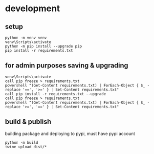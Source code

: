 # development
## setup
```
python -m venv venv
venv\Scripts\activate
python -m pip install --upgrade pip
pip install -r requirements.txt
```
## for admin purposes saving & upgrading

```
venv\Scripts\activate
call pip freeze > requirements.txt
powershell "(Get-Content requirements.txt) | ForEach-Object { $_ -replace '==', '>=' } | Set-Content requirements.txt"
call pip install -r requirements.txt --upgrade
call pip freeze > requirements.txt
powershell "(Get-Content requirements.txt) | ForEach-Object { $_ -replace '>=', '==' } | Set-Content requirements.txt"
```
## build & publish
building package and deploying to pypi, must have pypi account
```
python -m build
twine upload dist/*
```